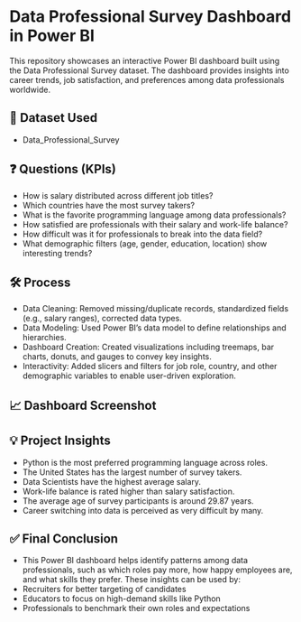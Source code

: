 # Data Professional Survey Dashboard in Power BI

This repository showcases an interactive Power BI dashboard built using the Data Professional Survey dataset. The dashboard provides insights into career trends, job satisfaction, and preferences among data professionals worldwide.

## 📂 Dataset Used

- Data_Professional_Survey

## ❓ Questions (KPIs)

- How is salary distributed across different job titles?
- Which countries have the most survey takers?
- What is the favorite programming language among data professionals?
- How satisfied are professionals with their salary and work-life balance?
- How difficult was it for professionals to break into the data field?
- What demographic filters (age, gender, education, location) show interesting trends?

## 🛠️ Process

- Data Cleaning: Removed missing/duplicate records, standardized fields (e.g., salary ranges), corrected data types.
- Data Modeling: Used Power BI’s data model to define relationships and hierarchies.
- Dashboard Creation: Created visualizations including treemaps, bar charts, donuts, and gauges to convey key insights.
- Interactivity: Added slicers and filters for job role, country, and other demographic variables to enable user-driven exploration.

## 📈 Dashboard Screenshot

## 💡 Project Insights

- Python is the most preferred programming language across roles.
- The United States has the largest number of survey takers.
- Data Scientists have the highest average salary.
- Work-life balance is rated higher than salary satisfaction.
- The average age of survey participants is around 29.87 years.
- Career switching into data is perceived as very difficult by many.

## ✅ Final Conclusion

- This Power BI dashboard helps identify patterns among data professionals, such as which roles pay more, how happy employees are, and what skills they prefer. These insights can be used by:
- Recruiters for better targeting of candidates
- Educators to focus on high-demand skills like Python
- Professionals to benchmark their own roles and expectations
  
